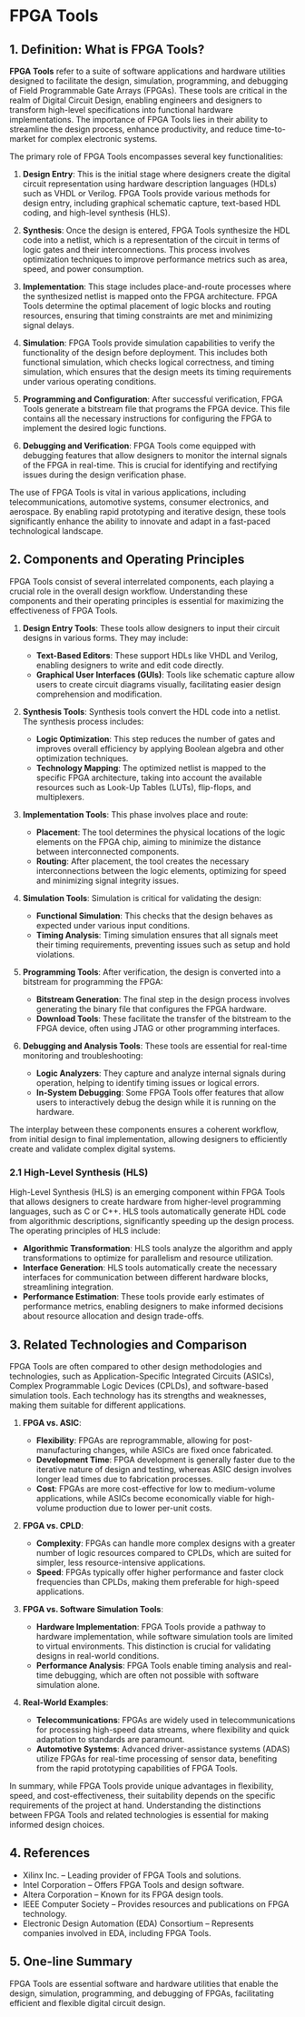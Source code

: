 # FPGA Tools

## 1. Definition: What is **FPGA Tools**?
**FPGA Tools** refer to a suite of software applications and hardware utilities designed to facilitate the design, simulation, programming, and debugging of Field Programmable Gate Arrays (FPGAs). These tools are critical in the realm of Digital Circuit Design, enabling engineers and designers to transform high-level specifications into functional hardware implementations. The importance of FPGA Tools lies in their ability to streamline the design process, enhance productivity, and reduce time-to-market for complex electronic systems.

The primary role of FPGA Tools encompasses several key functionalities:

1. **Design Entry**: This is the initial stage where designers create the digital circuit representation using hardware description languages (HDLs) such as VHDL or Verilog. FPGA Tools provide various methods for design entry, including graphical schematic capture, text-based HDL coding, and high-level synthesis (HLS).

2. **Synthesis**: Once the design is entered, FPGA Tools synthesize the HDL code into a netlist, which is a representation of the circuit in terms of logic gates and their interconnections. This process involves optimization techniques to improve performance metrics such as area, speed, and power consumption.

3. **Implementation**: This stage includes place-and-route processes where the synthesized netlist is mapped onto the FPGA architecture. FPGA Tools determine the optimal placement of logic blocks and routing resources, ensuring that timing constraints are met and minimizing signal delays.

4. **Simulation**: FPGA Tools provide simulation capabilities to verify the functionality of the design before deployment. This includes both functional simulation, which checks logical correctness, and timing simulation, which ensures that the design meets its timing requirements under various operating conditions.

5. **Programming and Configuration**: After successful verification, FPGA Tools generate a bitstream file that programs the FPGA device. This file contains all the necessary instructions for configuring the FPGA to implement the desired logic functions.

6. **Debugging and Verification**: FPGA Tools come equipped with debugging features that allow designers to monitor the internal signals of the FPGA in real-time. This is crucial for identifying and rectifying issues during the design verification phase.

The use of FPGA Tools is vital in various applications, including telecommunications, automotive systems, consumer electronics, and aerospace. By enabling rapid prototyping and iterative design, these tools significantly enhance the ability to innovate and adapt in a fast-paced technological landscape.

## 2. Components and Operating Principles
FPGA Tools consist of several interrelated components, each playing a crucial role in the overall design workflow. Understanding these components and their operating principles is essential for maximizing the effectiveness of FPGA Tools.

1. **Design Entry Tools**: These tools allow designers to input their circuit designs in various forms. They may include:
   - **Text-Based Editors**: These support HDLs like VHDL and Verilog, enabling designers to write and edit code directly.
   - **Graphical User Interfaces (GUIs)**: Tools like schematic capture allow users to create circuit diagrams visually, facilitating easier design comprehension and modification.

2. **Synthesis Tools**: Synthesis tools convert the HDL code into a netlist. The synthesis process includes:
   - **Logic Optimization**: This step reduces the number of gates and improves overall efficiency by applying Boolean algebra and other optimization techniques.
   - **Technology Mapping**: The optimized netlist is mapped to the specific FPGA architecture, taking into account the available resources such as Look-Up Tables (LUTs), flip-flops, and multiplexers.

3. **Implementation Tools**: This phase involves place and route:
   - **Placement**: The tool determines the physical locations of the logic elements on the FPGA chip, aiming to minimize the distance between interconnected components.
   - **Routing**: After placement, the tool creates the necessary interconnections between the logic elements, optimizing for speed and minimizing signal integrity issues.

4. **Simulation Tools**: Simulation is critical for validating the design:
   - **Functional Simulation**: This checks that the design behaves as expected under various input conditions.
   - **Timing Analysis**: Timing simulation ensures that all signals meet their timing requirements, preventing issues such as setup and hold violations.

5. **Programming Tools**: After verification, the design is converted into a bitstream for programming the FPGA:
   - **Bitstream Generation**: The final step in the design process involves generating the binary file that configures the FPGA hardware.
   - **Download Tools**: These facilitate the transfer of the bitstream to the FPGA device, often using JTAG or other programming interfaces.

6. **Debugging and Analysis Tools**: These tools are essential for real-time monitoring and troubleshooting:
   - **Logic Analyzers**: They capture and analyze internal signals during operation, helping to identify timing issues or logical errors.
   - **In-System Debugging**: Some FPGA Tools offer features that allow users to interactively debug the design while it is running on the hardware.

The interplay between these components ensures a coherent workflow, from initial design to final implementation, allowing designers to efficiently create and validate complex digital systems.

### 2.1 High-Level Synthesis (HLS)
High-Level Synthesis (HLS) is an emerging component within FPGA Tools that allows designers to create hardware from higher-level programming languages, such as C or C++. HLS tools automatically generate HDL code from algorithmic descriptions, significantly speeding up the design process. The operating principles of HLS include:

- **Algorithmic Transformation**: HLS tools analyze the algorithm and apply transformations to optimize for parallelism and resource utilization.
- **Interface Generation**: HLS tools automatically create the necessary interfaces for communication between different hardware blocks, streamlining integration.
- **Performance Estimation**: These tools provide early estimates of performance metrics, enabling designers to make informed decisions about resource allocation and design trade-offs.

## 3. Related Technologies and Comparison
FPGA Tools are often compared to other design methodologies and technologies, such as Application-Specific Integrated Circuits (ASICs), Complex Programmable Logic Devices (CPLDs), and software-based simulation tools. Each technology has its strengths and weaknesses, making them suitable for different applications.

1. **FPGA vs. ASIC**:
   - **Flexibility**: FPGAs are reprogrammable, allowing for post-manufacturing changes, while ASICs are fixed once fabricated.
   - **Development Time**: FPGA development is generally faster due to the iterative nature of design and testing, whereas ASIC design involves longer lead times due to fabrication processes.
   - **Cost**: FPGAs are more cost-effective for low to medium-volume applications, while ASICs become economically viable for high-volume production due to lower per-unit costs.

2. **FPGA vs. CPLD**:
   - **Complexity**: FPGAs can handle more complex designs with a greater number of logic resources compared to CPLDs, which are suited for simpler, less resource-intensive applications.
   - **Speed**: FPGAs typically offer higher performance and faster clock frequencies than CPLDs, making them preferable for high-speed applications.

3. **FPGA vs. Software Simulation Tools**:
   - **Hardware Implementation**: FPGA Tools provide a pathway to hardware implementation, while software simulation tools are limited to virtual environments. This distinction is crucial for validating designs in real-world conditions.
   - **Performance Analysis**: FPGA Tools enable timing analysis and real-time debugging, which are often not possible with software simulation alone.

4. **Real-World Examples**:
   - **Telecommunications**: FPGAs are widely used in telecommunications for processing high-speed data streams, where flexibility and quick adaptation to standards are paramount.
   - **Automotive Systems**: Advanced driver-assistance systems (ADAS) utilize FPGAs for real-time processing of sensor data, benefiting from the rapid prototyping capabilities of FPGA Tools.

In summary, while FPGA Tools provide unique advantages in flexibility, speed, and cost-effectiveness, their suitability depends on the specific requirements of the project at hand. Understanding the distinctions between FPGA Tools and related technologies is essential for making informed design choices.

## 4. References
- Xilinx Inc. – Leading provider of FPGA Tools and solutions.
- Intel Corporation – Offers FPGA Tools and design software.
- Altera Corporation – Known for its FPGA design tools.
- IEEE Computer Society – Provides resources and publications on FPGA technology.
- Electronic Design Automation (EDA) Consortium – Represents companies involved in EDA, including FPGA Tools.

## 5. One-line Summary
FPGA Tools are essential software and hardware utilities that enable the design, simulation, programming, and debugging of FPGAs, facilitating efficient and flexible digital circuit design.